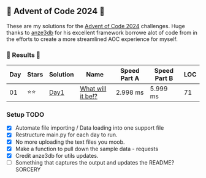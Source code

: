 ## 🎄 Advent of Code 2024 🎄

These are my solutions for the [Advent of Code 2024](https://adventofcode.com/2024) challenges. Huge thanks to [anze3db](https://github.com/anze3db) for his 
excellent framework borrowe alot of code from in the efforts to create a more
streamlined AOC experience for myself.

### 🎄 Results 🎄

| Day | Stars | Solution | Name                                                             | Speed Part A | Speed Part B | LOC |
| --- | ----- | ---- | ---------------------------------------------------------------- | ----- | ----- | --- | 
| 01  | ⭐⭐ | [Day1](https://github.com/Landcruiser87/AoC2023/blob/main/day1/day1.py) |[What will it be!?](https://adventofcode.com/2024/day/1) | 2.998 ms | 5.999 ms | 71 |


### Setup TODO 

- [x] Automate file importing / Data loading into one support file
- [x] Restructure main.py for each day to run. 
- [x] No more uploading the text files you moob.
- [x] Make a function to pull down the sample data - requests
- [x] Credit anze3db for utils updates.
- [ ] Something that captures the output and updates the README? SORCERY
